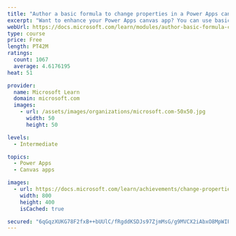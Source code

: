 ```yaml
---
title: "Author a basic formula to change properties in a Power Apps canvas app"
excerpt: "Want to enhance your Power Apps canvas app? You can use basic formulas to make changes to control properties.  This will include changing the format, position, simple calculations, and implementing conditional formatting."
webUrl: https://docs.microsoft.com/learn/modules/author-basic-formula-change-properties-powerapps/
type: course
price: Free
length: PT42M
ratings:
  count: 1067
  average: 4.6176195
heat: 51

provider:
  name: Microsoft Learn
  domain: microsoft.com
  images:
    - url: /assets/images/organizations/microsoft.com-50x50.jpg
      width: 50
      height: 50

levels:
  - Intermediate

topics:
  - Power Apps
  - Canvas apps

images:
  - url: https://docs.microsoft.com/learn/achievements/change-properties-social.png
    width: 800
    height: 400
    isCached: true

secured: "6qGqzXUKG78F2fxB++bUUlC/fRgddKSDJs97ZjmMsG/g9MVCX2iAbxO8MpWIPTaLekuGIcZXDIy/ay0/CT3w3447W1RbRBhXD6rgJwJGq3sWrfY1zdpubBnSv9WWGNQZe5E4+W2sezKy5yzYELVz/amLSIjzht1T8PXLJ5S/eARjAuEdFO8/2eoXR+Ja++q/JW2MzZe3ss2hS88qc42nZcIUgvscvy9TR4Mhz9TELpW9oI+ZJf+Zi2O6ofcV98/qtHHtuUyGphZYeVqUz54ckP/k32mI9ZJP1V6aPeyQiOenWmBt4WMD9lb7IVx2YUG69dFBYAjxmGlltFBMLBZS/JT3bX9suwDPvKSODmo/E46H+JON4911eP6m+20gkEJbY1zl8fandoRslFkH4B/KYTKRugaK78ipGvcgYmzeA0A=;y0yaNsMO4TKZdzABNeYmVA=="
---
```


